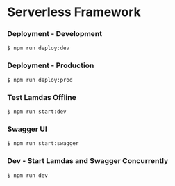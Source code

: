 # Serverless Framework

### Deployment - Development

```
$ npm run deploy:dev
```

### Deployment - Production

```
$ npm run deploy:prod
```

### Test Lamdas Offline

```
$ npm run start:dev
```

### Swagger UI

```
$ npm run start:swagger
```

### Dev - Start Lamdas and Swagger Concurrently

```
$ npm run dev
```
